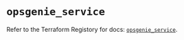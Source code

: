 # `opsgenie_service`

Refer to the Terraform Registory for docs: [`opsgenie_service`](https://registry.terraform.io/providers/opsgenie/opsgenie/0.6.33/docs/resources/service).
